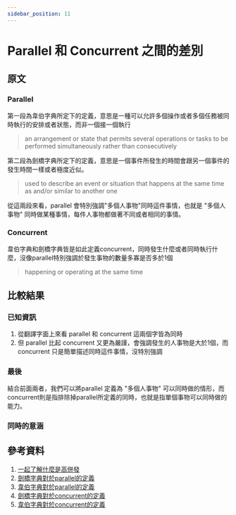 ```yaml
---
sidebar_position: 11
---
```


# Parallel 和 Concurrent 之間的差別

## 原文

### Parallel 

第一段為韋伯字典所定下的定義，意思是一種可以允許多個操作或者多個任務被同時執行的安排或者狀態，而非一個接一個執行

> an arrangement or state that permits several operations or tasks to be performed simultaneously rather than consecutively

第二段為劍橋字典所定下的定義，意思是一個事件所發生的時間會跟另一個事件的發生時間一樣或者極度近似。

> used to describe an event or situation that happens at the same time as and/or similar to another one

從這兩段來看，parallel 會特別強調"多個人事物"同時這件事情，也就是 "多個人事物" 同時做某種事情，每件人事物都做著不同或者相同的事情。


### Concurrent 


韋伯字典和劍橋字典皆是如此定義concurrent，同時發生什麼或者同時執行什麼，沒像parallel特別強調於發生事物的數量多寡是否多於1個
> happening or operating at the same time


## 比較結果

### 已知資訊
1. 從翻譯字面上來看 parallel 和 concurrent 這兩個字皆為同時
2. 但 parallel 比起 concurrent 又更為嚴謹，會強調發生的人事物是大於1個，而 concurrent 只是簡單描述同時這件事情，沒特別強調

### 最後
結合前面兩者，我們可以將parallel 定義為 "多個人事物" 可以同時做的情形，而concurrent則是指排除掉parallel所定義的同時，也就是指單個事物可以同時做的能力。


### 同時的意涵


## 參考資料
1. [一起了解什麼是高併發](https://www.itread01.com/content/1547164817.html)
2. [劍橋字典對於parallel的定義](https://dictionary.cambridge.org/us/dictionary/english-chinese-traditional/parallel)
3. [韋伯字典對於parallel的定義](https://www.merriam-webster.com/dictionary/parallel)
4. [劍橋字典對於concurrent的定義](https://dictionary.cambridge.org/us/dictionary/english/concurrent)
5. [韋伯字典對於concurrent的定義](https://www.merriam-webster.com/dictionary/concurrent)
